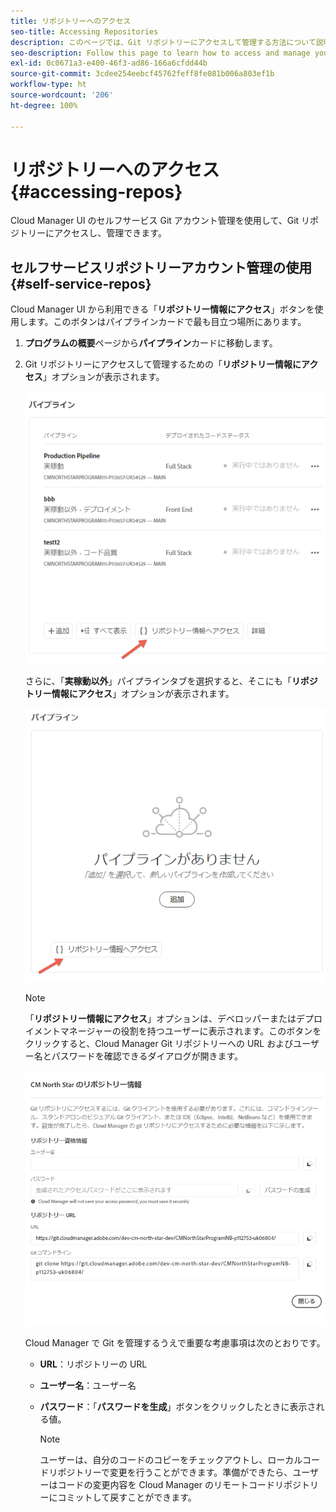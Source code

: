 ```yaml
---
title: リポジトリーへのアクセス
seo-title: Accessing Repositories
description: このページでは、Git リポジトリーにアクセスして管理する方法について説明します。
seo-description: Follow this page to learn how to access and manage your Git repository.
exl-id: 0c0671a3-e400-46f3-ad86-166a6cfdd44b
source-git-commit: 3cdee254eebcf45762feff8fe081b006a803ef1b
workflow-type: ht
source-wordcount: '206'
ht-degree: 100%

---
```


# リポジトリーへのアクセス {#accessing-repos}

Cloud Manager UI のセルフサービス Git アカウント管理を使用して、Git リポジトリーにアクセスし、管理できます。

## セルフサービスリポジトリーアカウント管理の使用 {#self-service-repos}

Cloud Manager UI から利用できる「**リポジトリー情報にアクセス**」ボタンを使用します。このボタンはパイプラインカードで最も目立つ場所にあります。

1. **プログラムの概要**&#x200B;ページから&#x200B;**パイプライン**&#x200B;カードに移動します。

1. Git リポジトリーにアクセスして管理するための「**リポジトリー情報にアクセス**」オプションが表示されます。

   ![](/help/implementing/cloud-manager/assets/repos/access-repo1.png)

   さらに、「**実稼動以外**」パイプラインタブを選択すると、そこにも「**リポジトリー情報にアクセス**」オプションが表示されます。

   ![](/help/implementing/cloud-manager/assets/repos/access-repo-nonprod.png)

   >[!NOTE]
   >「**リポジトリー情報にアクセス**」オプションは、デベロッパーまたはデプロイメントマネージャーの役割を持つユーザーに表示されます。このボタンをクリックすると、Cloud Manager Git リポジトリーへの URL およびユーザー名とパスワードを確認できるダイアログが開きます。

   ![](/help/implementing/cloud-manager/assets/repos/access-repo-create.png)

   Cloud Manager で Git を管理するうえで重要な考慮事項は次のとおりです。

   * **URL**：リポジトリーの URL
   * **ユーザー名**：ユーザー名
   * **パスワード**：「**パスワードを生成**」ボタンをクリックしたときに表示される値。


      >[!NOTE]
      >ユーザーは、自分のコードのコピーをチェックアウトし、ローカルコードリポジトリーで変更を行うことができます。準備ができたら、ユーザーはコードの変更内容を Cloud Manager のリモートコードリポジトリーにコミットして戻すことができます。
